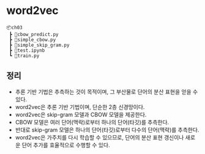 # word2vec

```
📦ch03
 ┣ 📜cbow_predict.py
 ┣ 📜simple_cbow.py
 ┣ 📜simple_skip_gram.py
 ┣ 📜test.ipynb
 ┗ 📜train.py
```

## 정리

- 추론 기반 기법은 추측하는 것이 목적이며, 그 부산물로 단어의 분산 표현을 얻을 수 있다.
- word2vec은 추론 기반 기법이며, 단순한 2층 신경망이다.
- word2vec은 skip-gram 모델과 CBOW 모델을 제공한다.
- CBOW 모델은 여러 단어(맥락)로부터 하나의 단어(타깃)를 추측한다.
- 반대로 skip-gram 모델은 하나의 단어(타깃)로부터 다수의 단어(맥락)를 추측한다.
- word2vec은 가주치를 다시 학습할 수 있으므로, 단어의 분산 표현 갱신이나 새로운 단어 추가를 효율적으로 수행할 수 있다.
